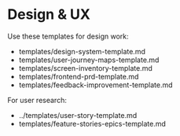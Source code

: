 # Design & UX
Use these templates for design work:
- templates/design-system-template.md
- templates/user-journey-maps-template.md
- templates/screen-inventory-template.md
- templates/frontend-prd-template.md
- templates/feedback-improvement-template.md

For user research:
- ../templates/user-story-template.md
- templates/feature-stories-epics-template.md
